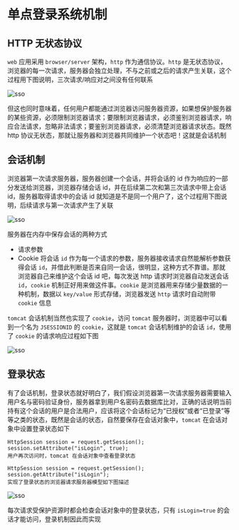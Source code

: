 # 单点登录系统机制

## HTTP 无状态协议
`web` 应用采用 `browser/server` 架构，`http` 作为通信协议。`http` 是无状态协议，浏览器的每一次请求，服务器会独立处理，不与之前或之后的请求产生关联，这个过程用下图说明，三次请求/响应对之间没有任何联系

![sso](https://raw.githubusercontent.com/lll124/document/master/static/zh/spring-cloud-itoken-codeing/17-001.png)

但这也同时意味着，任何用户都能通过浏览器访问服务器资源，如果想保护服务器的某些资源，必须限制浏览器请求；要限制浏览器请求，必须鉴别浏览器请求，响应合法请求，忽略非法请求；要鉴别浏览器请求，必须清楚浏览器请求状态。既然 http 协议无状态，那就让服务器和浏览器共同维护一个状态吧！这就是会话机制

## 会话机制
浏览器第一次请求服务器，服务器创建一个会话，并将会话的 id 作为响应的一部分发送给浏览器，浏览器存储会话 id，并在后续第二次和第三次请求中带上会话 id，服务器取得请求中的会话 id 就知道是不是同一个用户了，这个过程用下图说明，后续请求与第一次请求产生了关联

![sso](https://raw.githubusercontent.com/lll124/document/master/static/zh/spring-cloud-itoken-codeing/17-002.png)

服务器在内存中保存会话的两种方式

- 请求参数
- Cookie
将会话 `id` 作为每一个请求的参数，服务器接收请求自然能解析参数获得会话 `id`，并借此判断是否来自同一会话，很明显，这种方式不靠谱。那就浏览器自己来维护这个会话 id 吧，每次发送 http 请求时浏览器自动发送会话 `id`，`cookie` 机制正好用来做这件事。`cookie` 是浏览器用来存储少量数据的一种机制，数据以 `key/value` 形式存储，浏览器发送 `http` 请求时自动附带 `cookie` 信息

`tomcat` 会话机制当然也实现了 `cookie`，访问 `tomcat` 服务器时，浏览器中可以看到一个名为 `JSESSIONID` 的 `cookie`，这就是 `tomcat` 会话机制维护的会话 `id`，使用了 `cookie` 的请求响应过程如下图

![sso](https://raw.githubusercontent.com/lll124/document/master/static/zh/spring-cloud-itoken-codeing/17-003.png)

## 登录状态
有了会话机制，登录状态就好明白了，我们假设浏览器第一次请求服务器需要输入用户名与密码验证身份，服务器拿到用户名密码去数据库比对，正确的话说明当前持有这个会话的用户是合法用户，应该将这个会话标记为“已授权”或者“已登录”等等之类的状态，既然是会话的状态，自然要保存在会话对象中，`tomcat` 在会话对象中设置登录状态如下
```
HttpSession session = request.getSession();
session.setAttribute("isLogin", true);
用户再次访问时，tomcat 在会话对象中查看登录状态

HttpSession session = request.getSession();
session.getAttribute("isLogin");
实现了登录状态的浏览器请求服务器模型如下图描述
```
![sso](https://raw.githubusercontent.com/lll124/document/master/static/zh/spring-cloud-itoken-codeing/17-004.png)

每次请求受保护资源时都会检查会话对象中的登录状态，只有 `isLogin=true` 的会话才能访问，登录机制因此而实现